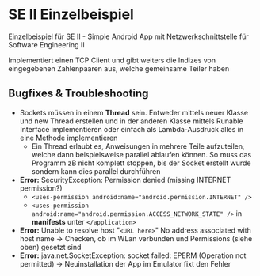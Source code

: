 # SE II Einzelbeispiel
Einzelbeispiel für SE II - Simple Android App mit Netzwerkschnittstelle für Software Engineering II

Implementiert einen TCP Client und gibt weiters die Indizes von eingegebenen Zahlenpaaren aus, welche gemeinsame Teiler haben

## Bugfixes & Troubleshooting
- Sockets müssen in einem **Thread** sein. Entweder mittels neuer Klasse und new Thread erstellen und in der anderen Klasse mittels Runable Interface implementieren oder einfach als Lambda-Ausdruck alles in eine Methode implementieren
  - Ein Thread erlaubt es, Anweisungen in mehrere Teile aufzuteilen, welche dann beispielsweise parallel ablaufen können. So muss das Programm zB nicht komplett stoppen, bis der Socket erstellt wurde sondern kann dies parallel durchführen
- **Error:** SecurityException: Permission denied (missing INTERNET permission?)
    - ``<uses-permission android:name="android.permission.INTERNET" />``
    - ``<uses-permission android:name="android.permission.ACCESS_NETWORK_STATE" />``
in **manifests** unter ``</application>``
- **Error:** Unable to resolve host "``<URL here>``" No address associated with host name -> Checken, ob im WLan verbunden und Permissions (siehe oben) gesetzt sind
- **Error:** java.net.SocketException: socket failed: EPERM (Operation not permitted) -> Neuinstallation der App im Emulator fixt den Fehler